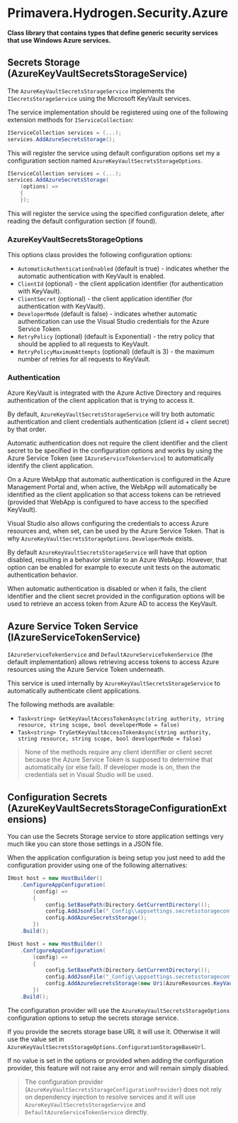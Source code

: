 # Primavera.Hydrogen.Security.Azure

**Class library that contains types that define generic security services that use Windows Azure services.**

## Secrets Storage (AzureKeyVaultSecretsStorageService)

The `AzureKeyVaultSecretsStorageService` implements the `ISecretsStorageService` using the Microsoft KeyVault services.

The service implementation should be registered using one of the following extension methods for `IServiceCollection`:

```csharp
IServiceCollection services = (...);
services.AddAzureSecretsStorage();
```

This will register the service using default configuration options set my a configuration section named `AzureKeyVaultSecretsStorageOptions`.

```csharp
IServiceCollection services = (...);
services.AddAzureSecretsStorage(
    (options) =>
    {
    });
```

This will register the service using the specified configuration delete, after reading the default configuration section (if found).

### AzureKeyVaultSecretsStorageOptions

This options class provides the following configuration options:

- `AutomaticAuthenticationEnabled` (default is true) - indicates whether the automatic authentication with KeyVault is enabled.
- `ClientId` (optional) - the client application identifier (for authentication with KeyVault).
- `ClientSecret` (optional) - the client application identifier (for authentication with KeyVault).
- `DeveloperMode` (default is false) - indicates whether automatic authentication can use the Visual Studio credentials for the Azure Service Token.
- `RetryPolicy` (optional) (default is Exponential) - the retry policy that should be applied to all requests to KeyVault.
- `RetryPolicyMaximumAttempts` (optional) (default is 3) - the maximum number of retries for all requests to KeyVault.

### Authentication

Azure KeyVault is integrated with the Azure Active Directory and requires authentication of the client application that is trying to access it.

By default, `AzureKeyVaultSecretsStorageService` will try both automatic authentication and client credentials authentication (client id + client secret) by that order.

Automatic authentication does not require the client identifier and the client secret to be specified in the configuration options and works by using the Azure
Service Token (see `IAzureServiceTokenService`) to automatically identify the client application.

On a Azure WebApp that automatic authentication is configured in the Azure Management Portal and, when active, the WebApp will automatically be identified as the
client application so that access tokens can be retrieved (provided that WebApp is configured to have access to the specified KeyVault).

Visual Studio also allows configuring the credentials to access Azure resources and, when set, can be used by the Azure Service Token. That is why `AzureKeyVaultSecretsStorageOptions.DeveloperMode` exists.

By default `AzureKeyVaultSecretsStorageService` will have that option disabled, resulting in a behavior similar to an Azure WebApp. However, that option can be enabled for example
to execute unit tests on the automatic authentication behavior.

When automatic authentication is disabled or when it fails, the client identifier and the client secret provided in the configuration options will be used to retrieve
an access token from Azure AD to access the KeyVault.

## Azure Service Token Service (IAzureServiceTokenService)

`IAzureServiceTokenService` and `DefaultAzureServiceTokenService` (the default implementation) allows retrieving access tokens to access Azure resources using the Azure Service Token underneath.

This service is used internally by `AzureKeyVaultSecretsStorageService` to automatically authenticate client applications.

The following methods are available:

- `Task<string> GetKeyVaultAccessTokenAsync(string authority, string resource, string scope, bool developerMode = false)`
- `Task<string> TryGetKeyVaultAccessTokenAsync(string authority, string resource, string scope, bool developerMode = false)`

> None of the methods require any client identifier or client secret because the Azure Service Token is supposed to determine that automatically (or else fail). If developer mode
is on, then the credentials set in Visual Studio will be used.

## Configuration Secrets (AzureKeyVaultSecretsStorageConfigurationExtensions)

You can use the Secrets Storage service to store application settings very much like you can store those settings in a JSON file.

When the application configuration is being setup you just need to add the configuration provider using one of the following alternatives:

```c#
IHost host = new HostBuilder()
    .ConfigureAppConfiguration(
        (config) =>
        {
            config.SetBasePath(Directory.GetCurrentDirectory());
            config.AddJsonFile("_Config\\appsettings.secretsstorageconfig3.json", optional: false);
            config.AddAzureSecretsStorage();
        })
    .Build();
```

```c#
IHost host = new HostBuilder()
    .ConfigureAppConfiguration(
        (config) =>
        {
            config.SetBasePath(Directory.GetCurrentDirectory());
            config.AddJsonFile("_Config\\appsettings.secretsstorageconfig.json", optional: false);
            config.AddAzureSecretsStorage(new Uri(AzureResources.KeyVaultUrl));
        })
    .Build();
```

The configuration provider will use the `AzureKeyVaultSecretsStorageOptions` configuration options to setup the secrets storage service.

If you provide the secrets storage base URL it will use it. Otherwise it will use the value set in `AzureKeyVaultSecretsStorageOptions.ConfigurationStorageBaseUrl`.

If no value is set in the options or provided when adding the configuration provider, this feature will not raise any error and will remain simply disabled.

> The configuration provider (`AzureKeyVaultSecretsStorageConfigurationProvider`) does not rely on dependency injection to resolve services and it will use
`AzureKeyVaultSecretsStorageService` and `DefaultAzureServiceTokenService` directly.
